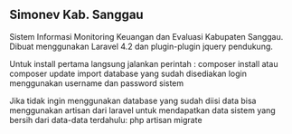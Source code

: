 ## Simonev Kab. Sanggau

Sistem Informasi Monitoring Keuangan dan Evaluasi Kabupaten Sanggau.
Dibuat menggunakan Laravel 4.2 dan plugin-plugin jquery pendukung.

Untuk install pertama langsung jalankan perintah :
composer install atau composer update
import database yang sudah disediakan
login menggunakan username dan password sistem

Jika tidak ingin menggunakan database yang sudah diisi data bisa menggunakan artisan dari laravel untuk mendapatkan data sistem yang bersih dari data-data terdahulu:
php artisan migrate
